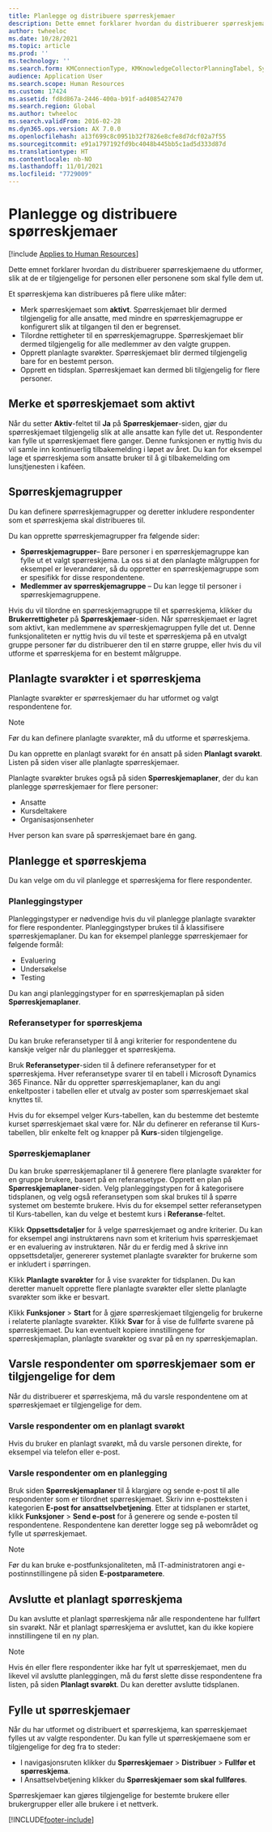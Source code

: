 ```yaml
---
title: Planlegge og distribuere spørreskjemaer
description: Dette emnet forklarer hvordan du distribuerer spørreskjemaene du utformer, slik at de er tilgjengelige for personen eller personene som skal fylle dem ut.
author: twheeloc
ms.date: 10/28/2021
ms.topic: article
ms.prod: ''
ms.technology: ''
ms.search.form: KMConnectionType, KMKnowledgeCollectorPlanningTabel, SysEmailParameters, HcmLearningWorkspace
audience: Application User
ms.search.scope: Human Resources
ms.custom: 17424
ms.assetid: fd8d867a-2446-400a-b91f-ad4085427470
ms.search.region: Global
ms.author: twheeloc
ms.search.validFrom: 2016-02-28
ms.dyn365.ops.version: AX 7.0.0
ms.openlocfilehash: a13f699c8c0951b32f7826e8cfe8d7dcf02a7f55
ms.sourcegitcommit: e91a1797192fd9bc4048b445bb5c1ad5d333d87d
ms.translationtype: HT
ms.contentlocale: nb-NO
ms.lasthandoff: 11/01/2021
ms.locfileid: "7729009"
---
```

# <a name="distribute-and-schedule-questionnaires"></a>Planlegge og distribuere spørreskjemaer

[!include [Applies to Human Resources](../includes/applies-to-hr.md)]

Dette emnet forklarer hvordan du distribuerer spørreskjemaene du utformer, slik at de er tilgjengelige for personen eller personene som skal fylle dem ut. 

Et spørreskjema kan distribueres på flere ulike måter:

-   Merk spørreskjemaet som **aktivt**. Spørreskjemaet blir dermed tilgjengelig for alle ansatte, med mindre en spørreskjemagruppe er konfigurert slik at tilgangen til den er begrenset.
-   Tilordne rettigheter til en spørreskjemagruppe. Spørreskjemaet blir dermed tilgjengelig for alle medlemmer av den valgte gruppen.
-   Opprett planlagte svarøkter. Spørreskjemaet blir dermed tilgjengelig bare for en bestemt person.
-   Opprett en tidsplan. Spørreskjemaet kan dermed bli tilgjengelig for flere personer.

## <a name="marking-a-questionnaire-as-active"></a>Merke et spørreskjemaet som aktivt

Når du setter **Aktiv**-feltet til **Ja** på **Spørreskjemaer**-siden, gjør du spørreskjemaet tilgjengelig slik at alle ansatte kan fylle det ut. Respondenter kan fylle ut spørreskjemaet flere ganger. Denne funksjonen er nyttig hvis du vil samle inn kontinuerlig tilbakemelding i løpet av året. Du kan for eksempel lage et spørreskjema som ansatte bruker til å gi tilbakemelding om lunsjtjenesten i kaféen.

## <a name="questionnaire-groups"></a>Spørreskjemagrupper

Du kan definere spørreskjemagrupper og deretter inkludere respondenter som et spørreskjema skal distribueres til. 

Du kan opprette spørreskjemagrupper fra følgende sider:

-   **Spørreskjemagrupper**– Bare personer i en spørreskjemagruppe kan fylle ut et valgt spørreskjema. La oss si at den planlagte målgruppen for eksempel er leverandører, så du oppretter en spørreskjemagruppe som er spesifikk for disse respondentene.
-   **Medlemmer av spørreskjemagruppe** – Du kan legge til personer i spørreskjemagruppene.

Hvis du vil tilordne en spørreskjemagruppe til et spørreskjema, klikker du **Brukerrettigheter** på **Spørreskjemaer**-siden. Når spørreskjemaet er lagret som aktivt, kan medlemmene av spørreskjemagruppen fylle det ut. Denne funksjonaliteten er nyttig hvis du vil teste et spørreskjema på en utvalgt gruppe personer før du distribuerer den til en større gruppe, eller hvis du vil utforme et spørreskjema for en bestemt målgruppe.

## <a name="planned-answer-sessions-in-a-questionnaire"></a>Planlagte svarøkter i et spørreskjema

Planlagte svarøkter er spørreskjemaer du har utformet og valgt respondentene for. 

> [!NOTE]
> Før du kan definere planlagte svarøkter, må du utforme et spørreskjema. 

Du kan opprette en planlagt svarøkt for én ansatt på siden **Planlagt svarøkt**. Listen på siden viser alle planlagte spørreskjemaer. 

Planlagte svarøkter brukes også på siden **Spørreskjemaplaner**, der du kan planlegge spørreskjemaer for flere personer:

-   Ansatte
-   Kursdeltakere
-   Organisasjonsenheter

Hver person kan svare på spørreskjemaet bare én gang.

## <a name="scheduling-a-questionnaire"></a>Planlegge et spørreskjema

Du kan velge om du vil planlegge et spørreskjema for flere respondenter.

### <a name="planning-types"></a>Planleggingstyper

Planleggingstyper er nødvendige hvis du vil planlegge planlagte svarøkter for flere respondenter. Planleggingstyper brukes til å klassifisere spørreskjemaplaner. Du kan for eksempel planlegge spørreskjemaer for følgende formål:

-   Evaluering
-   Undersøkelse
-   Testing

Du kan angi planleggingstyper for en spørreskjemaplan på siden **Spørreskjemaplaner**.

### <a name="reference-types-for-questionnaire"></a>Referansetyper for spørreskjema

Du kan bruke referansetyper til å angi kriterier for respondentene du kanskje velger når du planlegger et spørreskjema. 

Bruk **Referansetyper**-siden til å definere referansetyper for et spørreskjema. Hver referansetype svarer til en tabell i Microsoft Dynamics 365 Finance. Når du oppretter spørreskjemaplaner, kan du angi enkeltposter i tabellen eller et utvalg av poster som spørreskjemaet skal knyttes til. 

Hvis du for eksempel velger Kurs-tabellen, kan du bestemme det bestemte kurset spørreskjemaet skal være for. Når du definerer en referanse til Kurs-tabellen, blir enkelte felt og knapper på **Kurs**-siden tilgjengelige.

### <a name="questionnaire-schedules"></a>Spørreskjemaplaner

Du kan bruke spørreskjemaplaner til å generere flere planlagte svarøkter for en gruppe brukere, basert på en referansetype. Opprett en plan på **Spørreskjemaplaner**-siden. Velg planleggingstypen for å kategorisere tidsplanen, og velg også referansetypen som skal brukes til å spørre systemet om bestemte brukere. Hvis du for eksempel setter referansetypen til Kurs-tabellen, kan du velge et bestemt kurs i **Referanse**-feltet. 

Klikk **Oppsettsdetaljer** for å velge spørreskjemaet og andre kriterier. Du kan for eksempel angi instruktørens navn som et kriterium hvis spørreskjemaet er en evaluering av instruktøren. Når du er ferdig med å skrive inn oppsettsdetaljer, genererer systemet planlagte svarøkter for brukerne som er inkludert i spørringen. 

Klikk **Planlagte svarøkter** for å vise svarøkter for tidsplanen. Du kan deretter manuelt opprette flere planlagte svarøkter eller slette planlagte svarøkter som ikke er besvart. 

Klikk **Funksjoner** &gt; **Start** for å gjøre spørreskjemaet tilgjengelig for brukerne i relaterte planlagte svarøkter. Klikk **Svar** for å vise de fullførte svarene på spørreskjemaet. Du kan eventuelt kopiere innstillingene for spørreskjemaplan, planlagte svarøkter og svar på en ny spørreskjemaplan.

## <a name="notifying-respondents-about-questionnaires-that-are-available-to-them"></a>Varsle respondenter om spørreskjemaer som er tilgjengelige for dem
Når du distribuerer et spørreskjema, må du varsle respondentene om at spørreskjemaet er tilgjengelige for dem. 

### <a name="notifying-respondents-about-a-planned-answer-session"></a>Varsle respondenter om en planlagt svarøkt

Hvis du bruker en planlagt svarøkt, må du varsle personen direkte, for eksempel via telefon eller e-post.

### <a name="notifying-respondents-about-a-scheduling"></a>Varsle respondenter om en planlegging

Bruk siden **Spørreskjemaplaner** til å klargjøre og sende e-post til alle respondenter som er tilordnet spørreskjemaet. Skriv inn e-postteksten i kategorien **E-post for ansattselvbetjening**. Etter at tidsplanen er startet, klikk **Funksjoner** &gt; **Send e-post** for å generere og sende e-posten til respondentene. Respondentene kan deretter logge seg på webområdet og fylle ut spørreskjemaet. 

> [!NOTE]
> Før du kan bruke e-postfunksjonaliteten, må IT-administratoren angi e-postinnstillingene på siden **E-postparametere**.

## <a name="ending-a-scheduled-questionnaire"></a>Avslutte et planlagt spørreskjema

Du kan avslutte et planlagt spørreskjema når alle respondentene har fullført sin svarøkt. Når et planlagt spørreskjema er avsluttet, kan du ikke kopiere innstillingene til en ny plan. 

> [!NOTE]
>   Hvis én eller flere respondenter ikke har fylt ut spørreskjemaet, men du likevel vil avslutte planleggingen, må du først slette disse respondentene fra listen, på siden **Planlagt svarøkt**. Du kan deretter avslutte tidsplanen.

## <a name="completing-questionnaires"></a>Fylle ut spørreskjemaer

Når du har utformet og distribuert et spørreskjema, kan spørreskjemaet fylles ut av valgte respondenter. Du kan fylle ut spørreskjemaene som er tilgjengelige for deg fra to steder:

-   I navigasjonsruten klikker du **Spørreskjemaer** &gt; **Distribuer** &gt; **Fullfør et spørreskjema**.
-   I Ansattselvbetjening klikker du **Spørreskjemaer som skal fullføres**.

Spørreskjemaer kan gjøres tilgjengelige for bestemte brukere eller brukergrupper eller alle brukere i et nettverk.




[!INCLUDE[footer-include](../includes/footer-banner.md)]
